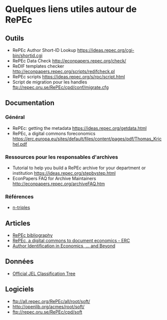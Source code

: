 # Quelques liens utiles autour de RePEc

## Outils 

- RePEc Author Short-ID Lookup https://ideas.repec.org/cgi-bin/shortid.cgi
- RePEc Data Check http://econpapers.repec.org/check/
- ReDIF templates checker http://econpapers.repec.org/scripts/redifcheck.pl 
- RePEc scripts https://ideas.repec.org/s/rpc/script.html
- Script de migration pour les handles ftp://repec.oru.se/RePEc/cpd/conf/migrate.cfg


## Documentation

### Général

- RePEc: getting the metadata https://ideas.repec.org/getdata.html
- RePEc, a digital commons foreconomics https://erc.europa.eu/sites/default/files/content/pages/pdf/Thomas_Krichel.pdf

### Ressources pour les responsables d'archives

- Tutorial to help you build a RePEc archive for your department or institution https://ideas.repec.org/stepbystep.html
- EconPapers FAQ for Archive Maintainers http://econpapers.repec.org/archiveFAQ.htm

### Références

- [n-triples](https://www.w3.org/TR/n-triples)


## Articles

- [RePEc bibliography](http://www.jonas.ax/repec/RePEc-bibliography.html)
- [RePEc, a digital commons to document economics - ERC](https://erc.europa.eu/sites/default/files/content/pages/pdf/Thomas_Krichel.pdf)
- [Author Identification in Economics, ... and Beyond](https://research.stlouisfed.org/wp/2012/2012-018.pdf)


## Données

- [Official JEL Classification Tree](https://www.aeaweb.org/econlit/classificationTree.xml)


## Logiciels

- ftp://all.repec.org/RePEc/all/root/soft/
- http://openlib.org/acmes/root/soft/
- ftp://repec.oru.se/RePEc/cpd/soft
